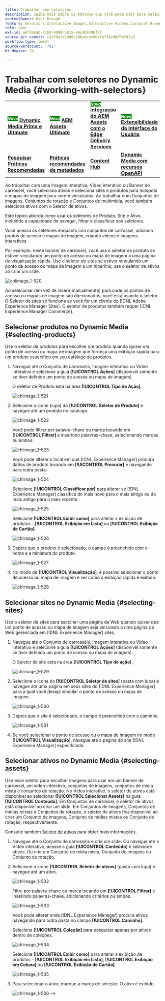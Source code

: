 ```yaml
---
title: Trabalhar com seletores
description: Saiba mais sobre os métodos que você pode usar para selecionar ativos para imagens interativas, vídeos interativos e banners de carrossel no Dynamic Media.
contentOwner: Rick Brough
feature: Selectors,Interactive Images,Interactive Videos,Carousel Banners
role: User
exl-id: a6f366ab-41b8-4909-b815-e6c4b938bf77
source-git-commit: c82f84fe99d8a196adebe504fef78ed8f0b747a9
workflow-type: tm+mt
source-wordcount: '791'
ht-degree: 1%

---
```


# Trabalhar com seletores no Dynamic Media {#working-with-selectors}

<table>
    <tr>
        <td>
            <sup style= "background-color:#008000; color:#FFFFFF; font-weight:bold"><i>Novo</i></sup> <a href="/help/assets/dynamic-media/dm-prime-ultimate.md"><b>Dynamic Media Prime e Ultimate</b></a>
        </td>
        <td>
            <sup style= "background-color:#008000; color:#FFFFFF; font-weight:bold"><i>Novo</i></sup> <a href="/help/assets/assets-ultimate-overview.md"><b>AEM Assets Ultimate</b></a>
        </td>
        <td>
            <sup style= "background-color:#008000; color:#FFFFFF; font-weight:bold"><i>Nova</i></sup> <a href="/help/assets/integrate-aem-assets-edge-delivery-services.md"><b>integração do AEM Assets com o Edge Delivery Services</b></a>
        </td>
        <td>
            <sup style= "background-color:#008000; color:#FFFFFF; font-weight:bold"><i>Novo</i></sup> <a href="/help/assets/aem-assets-view-ui-extensibility.md"><b>Extensibilidade da Interface do Usuário</b></a>
        </td>
          <td>
            <sup style= "background-color:#008000; color:#FFFFFF; font-weight:bold"><i>Novo</i></sup> <a href="/help/assets/dynamic-media/enable-dynamic-media-prime-and-ultimate.md"><b>Habilitar o Dynamic Media Prime e o Ultimate</b></a>
        </td>
    </tr>
    <tr>
        <td>
            <a href="/help/assets/search-best-practices.md"><b>Pesquisar Práticas Recomendadas</b></a>
        </td>
        <td>
            <a href="/help/assets/metadata-best-practices.md"><b>Práticas recomendadas de metadados</b></a>
        </td>
        <td>
            <a href="/help/assets/product-overview.md"><b>Content Hub</b></a>
        </td>
        <td>
            <a href="/help/assets/dynamic-media-open-apis-overview.md"><b>Dynamic Media com recursos OpenAPI</b></a>
        </td>
        <td>
            <a href="https://developer.adobe.com/experience-cloud/experience-manager-apis/"><b>documentação para desenvolvedores do AEM Assets</b></a>
        </td>
    </tr>
</table>

Ao trabalhar com uma Imagem interativa, Vídeo interativo ou Banner do carrossel, você seleciona ativos e seleciona sites e produtos para hotspots e mapas de imagem para serem vinculados. Ao trabalhar com Conjuntos de imagens, Conjuntos de rotação e Conjuntos de multimídia, você também seleciona ativos com o Seletor de ativos.

Este tópico aborda como usar os seletores de Produto, Site e Ativo, incluindo a capacidade de navegar, filtrar e classificar nos seletores.

Você acessa os seletores enquanto cria conjuntos de carrossel, adiciona pontos de acesso e mapas de imagem, criando vídeos e imagens interativos.

Por exemplo, neste banner de carrossel, você usa o seletor de produto se estiver vinculando um ponto de acesso ou mapa de imagem a uma página de visualização rápida. Use o seletor de sites se estiver vinculando um ponto de acesso ou mapa de imagem a um hiperlink; use o seletor de ativos ao criar um slide.

![chlimage_1-520](assets/chlimage_1-520.png)

Ao selecionar (em vez de inserir manualmente) para onde os pontos de acesso ou mapas de imagem são direcionados, você está usando o seletor. O Seletor de sites só funciona se você for um cliente do [!DNL Adobe Experience Manager Sites]. O seletor de produtos também requer [!DNL Experience Manager Commerce].

## Selecionar produtos no Dynamic Media {#selecting-products}

Use o seletor de produtos para escolher um produto quando quiser um ponto de acesso ou mapa de imagem que forneça uma exibição rápida para um produto específico em seu catálogo de produtos.

1. Navegue até o Conjunto de carrosséis, Imagem interativa ou Vídeo interativo e selecione a guia **[!UICONTROL Ações]** (disponível somente se tiver definido um ponto de acesso ou mapa de imagem).

   O seletor de Produto está na área **[!UICONTROL Tipo de Ação]**.

   ![chlimage_1-521](assets/chlimage_1-521.png)

1. Selecione o ícone (lupa) do **[!UICONTROL Seletor de Produto]** e navegue até um produto no catálogo.

   ![chlimage_1-522](assets/chlimage_1-522.png)

   Você pode filtrar por palavra-chave ou marca tocando em **[!UICONTROL Filtrar]** e inserindo palavras-chave, selecionando marcas ou ambos.

   ![chlimage_1-523](assets/chlimage_1-523.png)

   Você pode alterar o local em que [!DNL Experience Manager] procura dados de produto tocando em **[!UICONTROL Procurar]** e navegando para outra pasta.

   ![chlimage_1-524](assets/chlimage_1-524.png)

   Selecione **[!UICONTROL Classificar por]** para alterar se [!DNL Experience Manager] classifica do mais novo para o mais antigo ou do mais antigo para o mais recente.

   ![chlimage_1-525](assets/chlimage_1-525.png)

   Selecione **[!UICONTROL Exibir como]** para alterar a exibição de produtos - **[!UICONTROL Exibição em Lista]** ou **[!UICONTROL Exibição de Cartão]**.

   ![chlimage_1-526](assets/chlimage_1-526.png)

1. Depois que o produto é selecionado, o campo é preenchido com o nome e a miniatura do produto.

   ![chlimage_1-527](assets/chlimage_1-527.png)

1. No modo de **[!UICONTROL Visualização]**, é possível selecionar o ponto de acesso ou mapa de imagem e ver como a exibição rápida é exibida.

   ![chlimage_1-528](assets/chlimage_1-528.png)

## Selecionar sites no Dynamic Media {#selecting-sites}

Use o seletor de sites para escolher uma página da Web quando quiser que um ponto de acesso ou mapa de imagem seja vinculado a uma página da Web gerenciada em [!DNL Experience Manager] sites.

1. Navegue até o Conjunto de carrosséis, Imagem interativa ou Vídeo interativo e selecione a guia **[!UICONTROL Ações]** (disponível somente se tiver definido um ponto de acesso ou mapa de imagem).

   O Seletor de site está na área **[!UICONTROL Tipo de ação]**.

   ![chlimage_1-529](assets/chlimage_1-529.png)

1. Selecione o ícone do **[!UICONTROL Seletor de sites]** (pasta com lupa) e navegue até uma página em seus sites do [!DNL Experience Manager] para a qual você deseja vincular o ponto de acesso ou mapa de imagem.

   ![chlimage_1-530](assets/chlimage_1-530.png)

1. Depois que o site é selecionado, o campo é preenchido com o caminho.

   ![chlimage_1-531](assets/chlimage_1-531.png)

1. Se você selecionar o ponto de acesso ou o mapa de imagem no modo **[!UICONTROL Visualização]**, navegue até a página do site [!DNL Experience Manager] especificada.

## Selecionar ativos no Dynamic Media {#selecting-assets}

Use esse seletor para escolher imagens para usar em um banner de carrossel, um vídeo interativo, conjuntos de imagens, conjuntos de mídia mista e conjuntos de rotação. No Vídeo interativo, o seletor de ativos está disponível ao selecionar **[!UICONTROL Selecionar Assets]** na guia **[!UICONTROL Conteúdo]**. Em Conjuntos de carrossel, o seletor de ativos está disponível ao criar um slide. Em Conjuntos de imagens, Conjuntos de mídias mistas e Conjuntos de rotação, o seletor de ativos fica disponível ao criar um Conjunto de imagens, Conjunto de mídias mistas ou Conjunto de rotação, respectivamente.

Consulte também [Seletor de ativos](/help/assets/search-assets.md#asset-selector) para obter mais informações.

1. Navegue até o Conjunto de carrosséis e crie um slide. Ou navegue até o Vídeo interativo, acesse a guia **[!UICONTROL Conteúdo]** e selecione ativos. Ou crie um Conjunto de mídia mista, Conjunto de imagens ou Conjunto de rotação.
1. Selecione o ícone **[!UICONTROL Seletor de ativos]** (pasta com lupa) e navegue até um ativo.

   ![chlimage_1-532](assets/chlimage_1-532.png)

   Filtre por palavra-chave ou marca tocando em **[!UICONTROL Filtrar]** e inserindo palavras-chave, adicionando critérios ou ambos.

   ![chlimage_1-533](assets/chlimage_1-533.png)

   Você pode alterar onde [!DNL Experience Manager] procura ativos navegando para outra pasta no campo **[!UICONTROL Caminho]**.

   Selecione **[!UICONTROL Coleção]** para pesquisar apenas por ativos dentro de coleções.

   ![chlimage_1-534](assets/chlimage_1-534.png)

   Selecione **[!UICONTROL Exibir como]** para alterar a exibição de produtos - **[!UICONTROL Exibição em Lista]**, **[!UICONTROL Exibição em Coluna]** ou **[!UICONTROL Exibição de Cartão]**.

   ![chlimage_1-535](assets/chlimage_1-535.png)

1. Para selecionar o ativo, marque a marca de seleção. O ativo é exibido.

   ![chlimage_1-536](assets/chlimage_1-536.png)
—>
